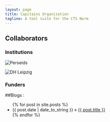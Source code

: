 ```yaml
---
layout: page
title: Capitains Organisation
tagline: A tool suite for the CTS Norm
---
```


## Collaborators

### Institutions
![Perseids](http://perseids.org/perseids_banner31.png)

![DH Leipzig](http://www.dh.uni-leipzig.de/wo/wp-content/uploads/2014/03/logo_dh_wid-300x57.png)

### Funders

##Blogs :

<ul class="posts">
  {% for post in site.posts %}
    <li><span>{{ post.date | date_to_string }}</span> &raquo; <a href="{{ BASE_PATH }}{{ post.url }}">{{ post.title }}</a></li>
  {% endfor %}
</ul>


